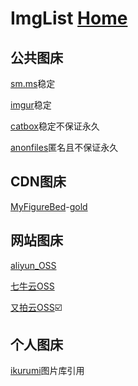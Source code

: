 # ImgList  [Home](../index.md)

## 公共图床

[sm.ms](https://sm.ms/)稳定

[imgur](https://imgur.com/)稳定

[catbox](https://catbox.moe/user/)稳定不保证永久

[anonfiles](https://anonfiles.com/)匿名且不保证永久

## CDN图床

[MyFigureBed](https://cdn.jsdelivr.net/gh/AmbroseRen/Picture@master/)-[gold](https://cdn.jsdelivr.net/gh/AmbroseRen/Picture@master/img/default/gold.jpg)

## 网站图床

[aliyun_OSS](https://oss.console.aliyun.com/bucket)

[七牛云OSS](https://portal.qiniu.com/kodo/bucket/resource?bucketName=ambroseren)

[又拍云OSS](https://console.upyun.com/services/homehub/filemanage/)☑️

## 个人图床

[ikurumi](https://ikurumi.com/wallpaper.php)图片库引用
